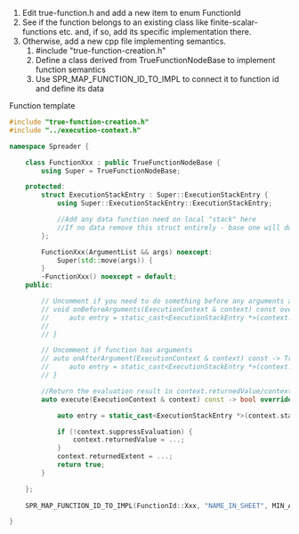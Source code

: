 
1. Edit true-function.h and add a new item to enum FunctionId
2. See if the function belongs to an existing class like finite-scalar-functions etc. and, if so, add its specific implementation there.
3. Otherwise, add a new cpp file implementing semantics.
    1. #include "true-function-creation.h" 
    2. Define a class derived from TrueFunctionNodeBase to implement function semantics
    2. Use SPR_MAP_FUNCTION_ID_TO_IMPL to connect it to function id and define its data

Function template

```cpp
#include "true-function-creation.h"
#include "../execution-context.h"

namespace Spreader {

    class FunctionXxx : public TrueFunctionNodeBase {
        using Super = TrueFunctionNodeBase;

    protected:
        struct ExecutionStackEntry : Super::ExecutionStackEntry {
            using Super::ExecutionStackEntry::ExecutionStackEntry;

            //Add any data function need on local "stack" here
            //If no data remove this struct entirely - base one will do
        };

        FunctionXxx(ArgumentList && args) noexcept:
            Super(std::move(args)) {
        }
        ~FunctionXxx() noexcept = default;
    public:

        // Uncomment if you need to do something before any arguments are processed
        // void onBeforeArguments(ExecutionContext & context) const override {
        //     auto entry = static_cast<ExecutionStackEntry *>(context.stackPointer);
        //     
        // }

        // Uncomment if function has arguments
        // auto onAfterArgument(ExecutionContext & context) const -> TraversalEventOutcome override {
        //     auto entry = static_cast<ExecutionStackEntry *>(context.stackPointer);
        // }

        //Return the evaluation result in context.returnedValue/context.returnedExtent
        auto execute(ExecutionContext & context) const -> bool override {

            auto entry = static_cast<ExecutionStackEntry *>(context.stackPointer);

            if (!context.suppressEvaluation) {
                context.returnedValue = ...;
            }
            context.returnedExtent = ...;
            return true;
        }

    };
    
    SPR_MAP_FUNCTION_ID_TO_IMPL(FunctionId::Xxx, "NAME_IN_SHEET", MIN_ARGS, MAX_ARGS, FunctionXxx);

}


```